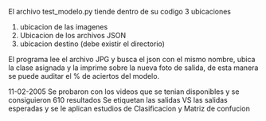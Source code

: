 El archivo test_modelo.py tiende dentro de su codigo 3 ubicaciones
1) ubicacion de las imagenes
2) Ubicacion de los archivos JSON
3) ubicacion destino (debe existir el directorio)

El programa lee el archivo JPG y busca el json con el mismo nombre, ubica la clase asignada y la imprime sobre la nueva foto de salida, de esta manera se puede auditar el % de aciertos del modelo.

11-02-2005 Se probaron con los videos que se tenian disponibles y se consiguieron 610 resultados
Se etiquetan las salidas VS las salidas esperadas y se le aplican estudios de Clasificacion y Matriz de confucion


